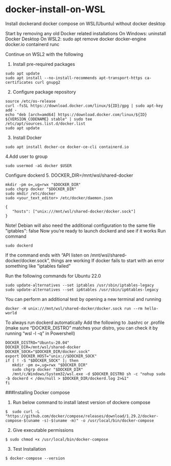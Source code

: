 # docker-install-on-WSL
Install dockerand docker compose on WSL(Ubuntu) without docker desktop  

Start by removing any old Docker related installations
On Windows: uninstall Docker Desktop
On WSL2: sudo apt remove docker docker-engine docker.io containerd runc

Continue on WSL2 with the following
1. Install pre-required packages
```
sudo apt update
sudo apt install --no-install-recommends apt-transport-https ca-certificates curl gnupg2
```
2. Configure package repository
```
source /etc/os-release
curl -fsSL https://download.docker.com/linux/${ID}/gpg | sudo apt-key add -
echo "deb [arch=amd64] https://download.docker.com/linux/${ID} ${VERSION_CODENAME} stable" | sudo tee /etc/apt/sources.list.d/docker.list
sudo apt update
```
3. Install Docker
```
sudo apt install docker-ce docker-ce-cli containerd.io
```
4.Add user to group
```
sudo usermod -aG docker $USER
```
Configure dockerd
5. DOCKER_DIR=/mnt/wsl/shared-docker
```
mkdir -pm o=,ug=rwx "$DOCKER_DIR"
sudo chgrp docker "$DOCKER_DIR"
sudo mkdir /etc/docker
sudo <your_text_editor> /etc/docker/daemon.json

{
   "hosts": ["unix:///mnt/wsl/shared-docker/docker.sock"]
}
```
Note! Debian will also need the additional configuration to the same file
"iptables": false
Now you’re ready to launch dockerd and see if it works
Run command 
```
sudo dockerd
```
If the command ends with “API listen on /mnt/wsl/shared-docker/docker.sock”, things are working
If docker fails to start with an error something like "iptables failed"

Run the following commands for Ubuntu 22.0
```
sudo update-alternatives --set iptables /usr/sbin/iptables-legacy
sudo update-alternatives --set ip6tables /usr/sbin/ip6tables-legacy
```
You can perform an additional test by opening a new terminal and running
```
docker -H unix:///mnt/wsl/shared-docker/docker.sock run --rm hello-world
```
To always run dockerd automatically
Add the following to .bashrc or .profile (make sure “DOCKER_DISTRO” matches your distro, you can check it by running “wsl -l -q” in Powershell)
```
DOCKER_DISTRO="Ubuntu-20.04"
DOCKER_DIR=/mnt/wsl/shared-docker
DOCKER_SOCK="$DOCKER_DIR/docker.sock"
export DOCKER_HOST="unix://$DOCKER_SOCK"
if [ ! -S "$DOCKER_SOCK" ]; then
   mkdir -pm o=,ug=rwx "$DOCKER_DIR"
   sudo chgrp docker "$DOCKER_DIR"
   /mnt/c/Windows/System32/wsl.exe -d $DOCKER_DISTRO sh -c "nohup sudo -b dockerd < /dev/null > $DOCKER_DIR/dockerd.log 2>&1"
fi
```

###Installing Docker compose

1. Run below command to install latest version of dockere compose
```
$  sudo curl -L "https://github.com/docker/compose/releases/download/1.29.2/docker-compose-$(uname -s)-$(uname -m)" -o /usr/local/bin/docker-compose
```

2. Give executable permissions
```
$ sudo chmod +x /usr/local/bin/docker-compose
```

3. Test Installation
```
$ docker-compose --version
```

